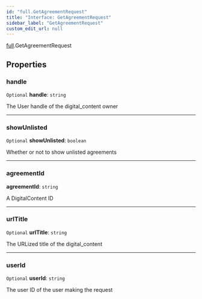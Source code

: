 ```yaml
---
id: "full.GetAgreementRequest"
title: "Interface: GetAgreementRequest"
sidebar_label: "GetAgreementRequest"
custom_edit_url: null
---
```


[full](../namespaces/full.md).GetAgreementRequest

## Properties

### handle

 `Optional` **handle**: `string`

The User handle of the digital_content owner

___

### showUnlisted

 `Optional` **showUnlisted**: `boolean`

Whether or not to show unlisted agreements

___

### agreementId

 **agreementId**: `string`

A DigitalContent ID

___

### urlTitle

 `Optional` **urlTitle**: `string`

The URLized title of the digital_content

___

### userId

 `Optional` **userId**: `string`

The user ID of the user making the request
